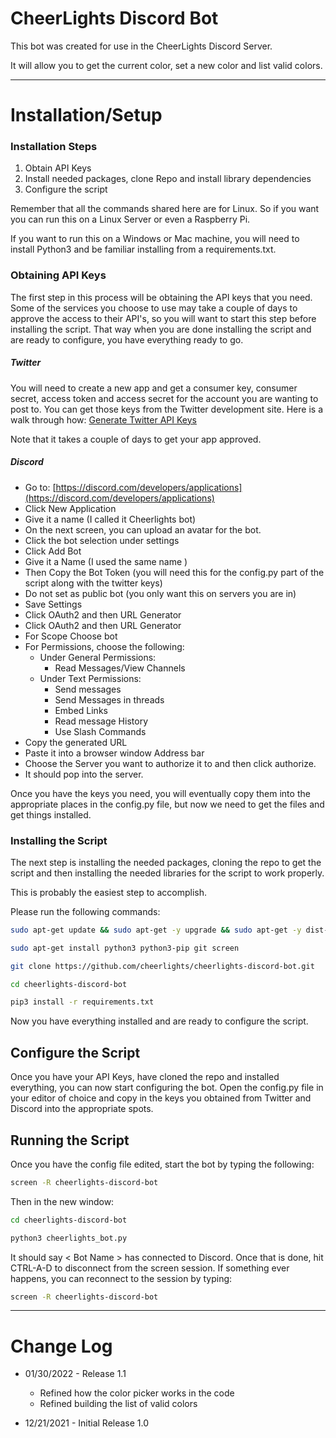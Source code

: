 # CheerLights Discord Bot
This bot was created for use in the CheerLights Discord Server.

It will allow you to get the current color, set a new color and list valid colors.

---

# Installation/Setup

### Installation Steps
1) Obtain API Keys
2) Install needed packages, clone Repo and install library dependencies
3) Configure the script

Remember that all the commands shared here are for Linux. So if you want you can run this on a Linux Server or even a Raspberry Pi.

If you want to run this on a Windows or Mac machine, you will need to install Python3 and be familiar installing from a requirements.txt.

### Obtaining API Keys

The first step in this process will be obtaining the API keys that you need. Some of the services you choose to use may take a couple of days to approve the access to their API's, so you will want to start this step before installing the script. That way when you are done installing the script and are ready to configure, you have everything ready to go.

##### Twitter

You will need to create a new app and get a consumer key, consumer secret, access token and access secret for the account you are wanting to post to. You can get those keys from the Twitter development site. Here is a walk through how: [Generate Twitter API Keys](https://www.slickremix.com/docs/how-to-get-api-keys-and-tokens-for-twitter/)

Note that it takes a couple of days to get your app approved.

##### Discord

* Go to: [https://discord.com/developers/applications](https://discord.com/developers/applications)
* Click New Application
* Give it a name (I called it Cheerlights bot)
* On the next screen, you can upload an avatar for the bot.
* Click the bot selection under settings
* Click Add Bot
* Give it a Name (I used the same name )
* Then Copy the Bot Token (you will need this for the config.py part of the script along with the twitter keys)
* Do not set as public bot (you only want this on servers you are in)
* Save Settings
* Click OAuth2 and then URL Generator
* Click OAuth2 and then URL Generator
* For Scope Choose bot
* For Permissions, choose the following:
    - Under General Permissions:
        - Read Messages/View Channels
    - Under Text Permissions:
        - Send messages
        - Send Messages in threads
        - Embed Links
        - Read message History
        - Use Slash Commands
* Copy the generated URL
* Paste it into a browser window Address bar
* Choose the Server you want to authorize it to and then click authorize.
* It should pop into the server.

Once you have the keys you need, you will eventually copy them into the appropriate places in the config.py file, but now we need to get the files and get things installed.


### Installing the Script

The next step is installing the needed packages, cloning the repo to get the script and then installing the needed libraries for the script to work properly. 

This is probably the easiest step to accomplish.

Please run the following commands:

```bash
sudo apt-get update && sudo apt-get -y upgrade && sudo apt-get -y dist-upgrade

sudo apt-get install python3 python3-pip git screen

git clone https://github.com/cheerlights/cheerlights-discord-bot.git

cd cheerlights-discord-bot

pip3 install -r requirements.txt
```

Now you have everything installed and are ready to configure the script.

## Configure the Script
Once you have your API Keys, have cloned the repo and installed everything, you can now start configuring the bot. Open the config.py file in your editor of choice and copy in the keys you obtained from Twitter and Discord into the appropriate spots.


## Running the Script

Once you have the config file edited, start the bot by typing the following:

```bash
screen -R cheerlights-discord-bot
```

Then in the new window:
```bash
cd cheerlights-discord-bot

python3 cheerlights_bot.py
```

It should say < Bot Name > has connected to Discord. Once that is done, hit CTRL-A-D to disconnect from the screen session. If something ever happens, you can reconnect to the session by typing:

```bash
screen -R cheerlights-discord-bot
```

---

# Change Log

- 01/30/2022 - Release 1.1
  - Refined how the color picker works in the code
  - Refined building the list of valid colors

- 12/21/2021 - Initial Release 1.0